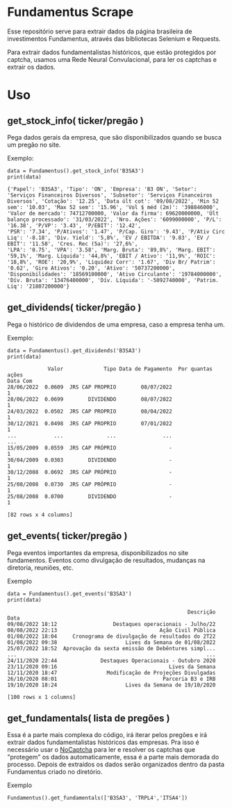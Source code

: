 # Fundamentus Scrape

Esse repositório serve para extrair dados da página brasileira de investimentos Fundamentus, através das bibliotecas Selenium e Requests. 

Para extrair dados fundamentalistas históricos, que estão protegidos por captcha, usamos uma Rede Neural Convulacional, para ler os captchas e extrair os dados.

# Uso

## get_stock_info( ticker/pregão )

Pega dados gerais da empresa, que são disponibilizados quando se busca um pregão no site.

Exemplo:

```
data = Fundamentus().get_stock_info('B3SA3')
print(data)
```
```
{'Papel': 'B3SA3', 'Tipo': 'ON', 'Empresa': 'B3 ON', 'Setor': 'Serviços Financeiros Diversos', 'Subsetor': 'Serviços Financeiros Diversos', 'Cotação': '12.25', 'Data últ cot': '09/08/2022', 'Min 52 sem': '10.03', 'Max 52 sem': '15.96', 'Vol $ méd (2m)': '398846000', 'Valor de mercado': 74712700000, 'Valor da firma': 69620000000, 'Últ balanço processado': '31/03/2022', 'Nro. Ações': '6099000000', 'P/L': '16.38', 'P/VP': '3.43', 'P/EBIT': '12.42', 
'PSR': '7.34', 'P/Ativos': '1.47', 'P/Cap. Giro': '9.43', 'P/Ativ Circ Liq': '-8.18', 'Div. Yield': '5,8%', 'EV / EBITDA': '9.83', 'EV / EBIT': '11.58', 'Cres. Rec (5a)': '27,6%', 
'LPA': '0.75', 'VPA': '3.58', 'Marg. Bruta': '89,8%', 'Marg. EBIT': '59,1%', 'Marg. Líquida': '44,8%', 'EBIT / Ativo': '11,9%', 'ROIC': '18,8%', 'ROE': '20,9%', 'Liquidez Corr': '1.67', 'Div Br/ Patrim': '0.62', 'Giro Ativos': '0.20', 'Ativo': '50737200000', 'Disponibilidades': '18569100000', 'Ativo Circulante': '19784000000', 'Dív. Bruta': '13476400000', 'Dív. Líquida': '-5092740000', 'Patrim. Líq': '21807200000'}
```

## get_dividends( ticker/pregão )

Pega o histórico de dividendos de uma empresa, caso a empresa tenha um.

Exemplo:

```
data = Fundamentus().get_dividends('B3SA3')
print(data)
```
```
             Valor             Tipo Data de Pagamento  Por quantas ações
Data Com
28/06/2022  0.0609  JRS CAP PROPRIO        08/07/2022                  1
28/06/2022  0.0699        DIVIDENDO        08/07/2022                  1
24/03/2022  0.0502  JRS CAP PROPRIO        08/04/2022                  1
30/12/2021  0.0498  JRS CAP PROPRIO        07/01/2022                  1
...            ...              ...               ...                ...
15/05/2009  0.0559  JRS CAP PRÓPRIO                 -                  1
30/04/2009  0.0303        DIVIDENDO                 -                  1
30/12/2008  0.0692  JRS CAP PRÓPRIO                 -                  1
25/08/2008  0.0730  JRS CAP PRÓPRIO                 -                  1
25/08/2008  0.0700        DIVIDENDO                 -                  1

[82 rows x 4 columns]
```

## get_events( ticker/pregão )

Pega eventos importantes da empresa, disponibilizados no site fundamentos. Eventos como divulgação de resultados, mudanças na diretoria, reuniões, etc.

Exemplo

```
data = Fundamentus().get_events('B3SA3')
print(data)
```

```
                                                          Descrição
Data
09/08/2022 18:12                  Destaques operacionais - Julho/22
08/08/2022 22:13                                 Ação Civil Pública
01/08/2022 18:04     Cronograma de divulgação de resultados do 2T22
01/08/2022 09:38                      Lives da Semana de 01/08/2022
25/07/2022 18:52  Aprovação da sexta emissão de Debêntures simpl...
...                                                             ...
24/11/2020 22:44              Destaques Operacionais - Outubro 2020
23/11/2020 09:16                                    Lives da Semana
12/11/2020 18:47                Modificação de Projeções Divulgadas
26/10/2020 08:01                                  Parceria B3 e IRB
19/10/2020 18:24                      Lives da Semana de 19/10/2020

[100 rows x 1 columns]
```

## get_fundamentals( lista de pregões )

Essa é a parte mais complexa do código, irá iterar pelos pregões e irá extrair dados fundamentalistas históricos das empresas. Pra isso é necessário usar o [NoCaptcha](https://github.com/Iuryck/CNN-Captcha-Reader) para ler e resolver os captchas que "protegem" os dados automaticamente, essa é a parte mais demorada do processo. Depois de extraídos os dados serão organizados dentro da pasta Fundamentus criado no diretório.

Exemplo

```
Fundamentus().get_fundamentals(['B3SA3', 'TRPL4','ITSA4'])

```